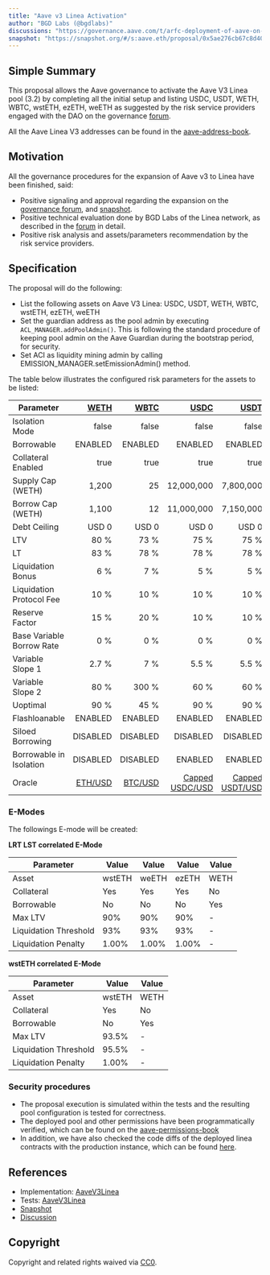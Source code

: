 ```yaml
---
title: "Aave v3 Linea Activation"
author: "BGD Labs (@bgdlabs)"
discussions: "https://governance.aave.com/t/arfc-deployment-of-aave-on-linea/19852/6"
snapshot: "https://snapshot.org/#/s:aave.eth/proposal/0x5ae276cb67c8d40868916e99f2ef113de02049dd412c3eb47539f97648f50878"
---
```


## Simple Summary

This proposal allows the Aave governance to activate the Aave V3 Linea pool (3.2) by completing all the initial setup and listing USDC, USDT, WETH, WBTC, wstETH, ezETH, weETH as suggested by the risk service providers engaged with the DAO on the governance [forum](https://governance.aave.com/t/arfc-deployment-of-aave-on-linea/19852/6#p-50536-specification-10).

All the Aave Linea V3 addresses can be found in the [aave-address-book](https://github.com/bgd-labs/aave-address-book/blob/837214a8bfff3c937a6d8fd803d0c88eeaa948a0/src/AaveV3Linea.sol).

## Motivation

All the governance procedures for the expansion of Aave v3 to Linea have been finished, said:

- Positive signaling and approval regarding the expansion on the [governance forum](https://governance.aave.com/t/arfc-deployment-of-aave-on-linea/19852), and [snapshot](https://snapshot.org/#/s:aave.eth/proposal/0x5ae276cb67c8d40868916e99f2ef113de02049dd412c3eb47539f97648f50878).
- Positive technical evaluation done by BGD Labs of the Linea network, as described in the [forum](https://governance.aave.com/t/bgd-aave-linea-infrastructure-technical-evaluation/19903) in detail.
- Positive risk analysis and assets/parameters recommendation by the risk service providers.

## Specification

The proposal will do the following:

- List the following assets on Aave V3 Linea: USDC, USDT, WETH, WBTC, wstETH, ezETH, weETH
- Set the guardian address as the pool admin by executing `ACL_MANAGER.addPoolAdmin()`. This is following the standard procedure of keeping pool admin on the Aave Guardian during the bootstrap period, for security.
- Set ACI as liquidity mining admin by calling EMISSION_MANAGER.setEmissionAdmin() method.

The table below illustrates the configured risk parameters for the assets to be listed:

| Parameter                 |    [WETH](https://lineascan.build/address/0xe5D7C2a44FfDDf6b295A15c148167daaAf5Cf34f) |    [WBTC](https://lineascan.build/address/0x3aAB2285ddcDdaD8edf438C1bAB47e1a9D05a9b4) |            [USDC](https://lineascan.build/address/0x176211869cA2b568f2A7D4EE941E073a821EE1ff) |            [USDT](https://lineascan.build/address/0xA219439258ca9da29E9Cc4cE5596924745e12B93) |                [wstETH](https://lineascan.build/address/0xB5beDd42000b71FddE22D3eE8a79Bd49A568fC8F) |                [ezETH](https://lineascan.build/address/0x2416092f143378750bb29b79eD961ab195CcEea5) |                [weETH](https://lineascan.build/address/0x1Bf74C010E6320bab11e2e5A532b5AC15e0b8aA6) |
| ------------------------- | ------------------------------------------------------------------------------------: | ------------------------------------------------------------------------------------: | --------------------------------------------------------------------------------------------: | --------------------------------------------------------------------------------------------: | --------------------------------------------------------------------------------------------------: | -------------------------------------------------------------------------------------------------: | -------------------------------------------------------------------------------------------------: |
| Isolation Mode            |                                                                                 false |                                                                                 false |                                                                                         false |                                                                                         false |                                                                                               false |                                                                                              false |                                                                                              false |
| Borrowable                |                                                                               ENABLED |                                                                               ENABLED |                                                                                       ENABLED |                                                                                       ENABLED |                                                                                             ENABLED |                                                                                           DISABLED |                                                                                           DISABLED |
| Collateral Enabled        |                                                                                  true |                                                                                  true |                                                                                          true |                                                                                          true |                                                                                                true |                                                                                               true |                                                                                               true |
| Supply Cap (WETH)         |                                                                                 1,200 |                                                                                    25 |                                                                                    12,000,000 |                                                                                     7,800,000 |                                                                                                 800 |                                                                                              1,200 |                                                                                              1,200 |
| Borrow Cap (WETH)         |                                                                                 1,100 |                                                                                    12 |                                                                                    11,000,000 |                                                                                     7,150,000 |                                                                                                 400 |                                                                                                  1 |                                                                                                  1 |
| Debt Ceiling              |                                                                                 USD 0 |                                                                                 USD 0 |                                                                                         USD 0 |                                                                                         USD 0 |                                                                                               USD 0 |                                                                                              USD 0 |                                                                                              USD 0 |
| LTV                       |                                                                                  80 % |                                                                                  73 % |                                                                                          75 % |                                                                                          75 % |                                                                                                75 % |                                                                                               72 % |                                                                                             72.5 % |
| LT                        |                                                                                  83 % |                                                                                  78 % |                                                                                          78 % |                                                                                          78 % |                                                                                                79 % |                                                                                               75 % |                                                                                               75 % |
| Liquidation Bonus         |                                                                                   6 % |                                                                                   7 % |                                                                                           5 % |                                                                                           5 % |                                                                                                 7 % |                                                                                              7.5 % |                                                                                              7.5 % |
| Liquidation Protocol Fee  |                                                                                  10 % |                                                                                  10 % |                                                                                          10 % |                                                                                          10 % |                                                                                                10 % |                                                                                               10 % |                                                                                               10 % |
| Reserve Factor            |                                                                                  15 % |                                                                                  20 % |                                                                                          10 % |                                                                                          10 % |                                                                                                 5 % |                                                                                               45 % |                                                                                               45 % |
| Base Variable Borrow Rate |                                                                                   0 % |                                                                                   0 % |                                                                                           0 % |                                                                                           0 % |                                                                                                 0 % |                                                                                                0 % |                                                                                                0 % |
| Variable Slope 1          |                                                                                 2.7 % |                                                                                   7 % |                                                                                         5.5 % |                                                                                         5.5 % |                                                                                                 7 % |                                                                                                7 % |                                                                                                7 % |
| Variable Slope 2          |                                                                                  80 % |                                                                                 300 % |                                                                                          60 % |                                                                                          60 % |                                                                                               300 % |                                                                                              300 % |                                                                                              300 % |
| Uoptimal                  |                                                                                  90 % |                                                                                  45 % |                                                                                          90 % |                                                                                          90 % |                                                                                                45 % |                                                                                               45 % |                                                                                               45 % |
| Flashloanable             |                                                                               ENABLED |                                                                               ENABLED |                                                                                       ENABLED |                                                                                       ENABLED |                                                                                             ENABLED |                                                                                            ENABLED |                                                                                            ENABLED |
| Siloed Borrowing          |                                                                              DISABLED |                                                                              DISABLED |                                                                                      DISABLED |                                                                                      DISABLED |                                                                                            DISABLED |                                                                                           DISABLED |                                                                                           DISABLED |
| Borrowable in Isolation   |                                                                              DISABLED |                                                                              DISABLED |                                                                                       ENABLED |                                                                                       ENABLED |                                                                                            DISABLED |                                                                                           DISABLED |                                                                                           DISABLED |
| Oracle                    | [ETH/USD](https://lineascan.build/address/0x3c6Cd9Cc7c7a4c2Cf5a82734CD249D7D593354dA) | [BTC/USD](https://lineascan.build/address/0x7A99092816C8BD5ec8ba229e3a6E6Da1E628E1F9) | [Capped USDC/USD](https://lineascan.build/address/0x14ac9f8a8646D11D66fbaA9E9F5A869dC08B5D71) | [Capped USDT/USD](https://lineascan.build/address/0x0dccba847d677d4dc3c22c9dc17dc468226d08ed) | [Capped wstETH/ETH/USD](https://lineascan.build/address/0x96014CA32e2902A5F07c6ADF00eB17D3DE9aC364) | [Capped ezETH/ETH/USD](https://lineascan.build/address/0x1217a8A40cea4dB5429fbF6EDeB3B606b99CC9b0) | [Capped weETH/ETH/USD](https://lineascan.build/address/0x0abf2f5642d945b49B8d2DBC6f85c2D8e0424C85) |

### E-Modes

The followings E-mode will be created:

**LRT LST correlated E-Mode**

| **Parameter**         | **Value** | **Value** | **Value** | **Value** |
| --------------------- | --------- | --------- | --------- | --------- |
| Asset                 | wstETH    | weETH     | ezETH     | WETH      |
| Collateral            | Yes       | Yes       | Yes       | No        |
| Borrowable            | No        | No        | No        | Yes       |
| Max LTV               | 90%       | 90%       | 90%       | -         |
| Liquidation Threshold | 93%       | 93%       | 93%       | -         |
| Liquidation Penalty   | 1.00%     | 1.00%     | 1.00%     | -         |

**wstETH correlated E-Mode**

| **Parameter**         | **Value** | **Value** |
| --------------------- | --------- | --------- |
| Asset                 | wstETH    | WETH      |
| Collateral            | Yes       | No        |
| Borrowable            | No        | Yes       |
| Max LTV               | 93.5%     | -         |
| Liquidation Threshold | 95.5%     | -         |
| Liquidation Penalty   | 1.00%     | -         |

### Security procedures

- The proposal execution is simulated within the tests and the resulting pool configuration is tested for correctness.
- The deployed pool and other permissions have been programmatically verified, which can be found on the [aave-permissions-book](https://github.com/bgd-labs/aave-permissions-book/blob/b944a7480c31961bcdfcd96177c4100e45bb41b9/out/LINEA-V3.md#contracts)
- In addition, we have also checked the code diffs of the deployed linea contracts with the production instance, which can be found [here](https://github.com/bgd-labs/aave-v3-origin/pull/48).

## References

- Implementation: [AaveV3Linea](https://github.com/bgd-labs/aave-proposals-v3/blob/main/src/20250121_AaveV3Linea_AaveV3LineaActivation/AaveV3Linea_AaveV3LineaActivation_20250121.sol)
- Tests: [AaveV3Linea](https://github.com/bgd-labs/aave-proposals-v3/blob/main/src/20250121_AaveV3Linea_AaveV3LineaActivation/AaveV3Linea_AaveV3LineaActivation_20250121.t.sol)
- [Snapshot](https://snapshot.org/#/s:aave.eth/proposal/0x5ae276cb67c8d40868916e99f2ef113de02049dd412c3eb47539f97648f50878)
- [Discussion](https://governance.aave.com/t/arfc-deployment-of-aave-on-linea/19852/6)

## Copyright

Copyright and related rights waived via [CC0](https://creativecommons.org/publicdomain/zero/1.0/).
